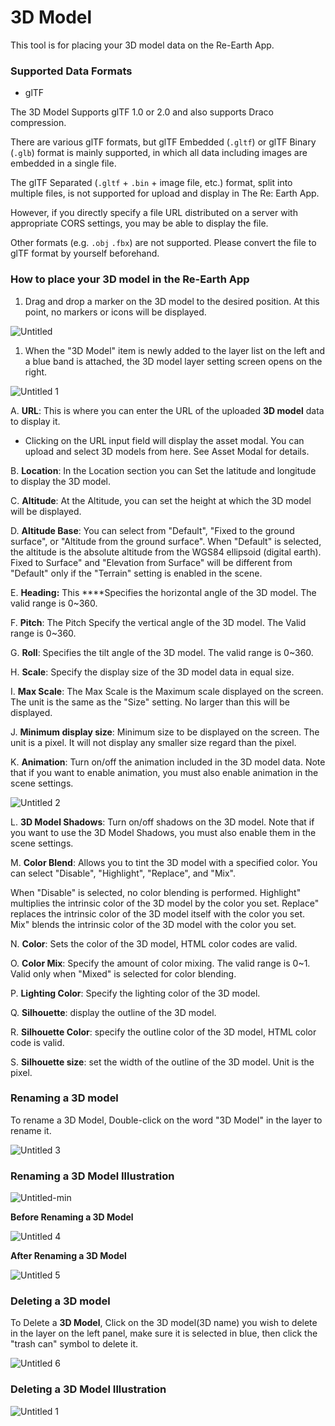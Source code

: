 # 3D Model

This tool is for placing your 3D model data on the Re-Earth App.

### Supported Data Formats

- glTF

The 3D Model Supports glTF 1.0 or 2.0 and also supports Draco compression.

There are various glTF formats, but glTF Embedded (`.gltf`) or glTF Binary (`.glb`) format is mainly supported, in which all data including images are embedded in a single file.

The glTF Separated (`.gltf` + `.bin` + image file, etc.) format, split into multiple files, is not supported for upload and display in The Re: Earth App. 

However, if you directly specify a file URL distributed on a server with appropriate CORS settings, you may be able to display the file.

Other formats (e.g. `.obj` `.fbx`) are not supported. Please convert the file to glTF format by yourself beforehand.

### How to place your 3D model in the Re-Earth App

1. Drag and drop a marker on the 3D model to the desired position. At this point, no markers or icons will be displayed.

![Untitled](https://github.com/CS-eukarya/User-Manual-English-/assets/154571156/5a53df56-9017-4df4-a7d3-510c442b5a0b)

1. When the "3D Model" item is newly added to the layer list on the left and a blue band is attached, the 3D model layer setting screen opens on the right.

![Untitled 1](https://github.com/CS-eukarya/User-Manual-English-/assets/154571156/fd865083-bfcc-4a03-8a0d-5ab88f2f0ab4)

A. **URL**: This is where you can enter the URL of the uploaded **3D model** data to display it.

- Clicking on the URL input field will display the asset modal. You can upload and select 3D models from here. See Asset Modal for details.

B. **Location**: In the Location section you can Set the latitude and longitude to display the 3D model.

C. **Altitude**: At the Altitude, you can set the height at which the 3D model will be displayed.

D. **Altitude Base**: You can select from "Default", "Fixed to the ground surface", or "Altitude from the ground surface". When "Default" is selected, the altitude is the absolute altitude from the WGS84 ellipsoid (digital earth). Fixed to Surface" and "Elevation from Surface" will be different from "Default" only if the "Terrain" setting is enabled in the scene.

E. **Heading:** This ****Specifies the horizontal angle of the 3D model. The valid range is 0~360.

F. **Pitch**: The Pitch Specify the vertical angle of the 3D model. The Valid range is 0~360.

G. **Roll**: Specifies the tilt angle of the 3D model. The valid range is 0~360.

H. **Scale**: Specify the display size of the 3D model data in equal size.

I. **Max Scale**: The Max Scale is the Maximum scale displayed on the screen. The unit is the same as the "Size" setting. No larger than this will be displayed.

J. **Minimum display size**: Minimum size to be displayed on the screen. The unit is a pixel. It will not display any smaller size regard than the pixel.

K. **Animation**: Turn on/off the animation included in the 3D model data. Note that if you want to enable animation, you must also enable animation in the scene settings.

![Untitled 2](https://github.com/CS-eukarya/User-Manual-English-/assets/154571156/e1fc7763-16a6-45f6-af80-75eb6d974fa6)

L. **3D Model Shadows**: Turn on/off shadows on the 3D model. Note that if you want to use the 3D Model Shadows, you must also enable them in the scene settings.

M. **Color Blend**: Allows you to tint the 3D model with a specified color. You can select "Disable", "Highlight", "Replace", and "Mix". 

When "Disable" is selected, no color blending is performed. Highlight" multiplies the intrinsic color of the 3D model by the color you set. Replace" replaces the intrinsic color of the 3D model itself with the color you set. Mix" blends the intrinsic color of the 3D model with the color you set.

N. **Color**: Sets the color of the 3D model, HTML color codes are valid.

O. **Color Mix**: Specify the amount of color mixing. The valid range is 0~1. Valid only when "Mixed" is selected for color blending.

P. **Lighting Color**: Specify the lighting color of the 3D model.

Q. **Silhouette**: display the outline of the 3D model.

R. **Silhouette Color**: specify the outline color of the 3D model, HTML color code is valid.

S. **Silhouette size**: set the width of the outline of the 3D model. Unit is the pixel.

### Renaming a 3D model

To rename a 3D Model, Double-click on the word "3D Model" in the layer to rename it.

![Untitled 3](https://github.com/CS-eukarya/User-Manual-English-/assets/154571156/8f228cec-2e59-4e67-934a-882384788423)

### Renaming a 3D Model Illustration

![Untitled-min](https://github.com/CS-eukarya/User-Manual-English-/assets/154571156/5eeb64ab-90ee-4ee5-b2ec-f8463f0e98fc)

**Before Renaming a 3D Model**

![Untitled 4](https://github.com/CS-eukarya/User-Manual-English-/assets/154571156/d7490025-84df-4fbc-bcb2-c33cc1160c58)

**After Renaming a 3D Model**

![Untitled 5](https://github.com/CS-eukarya/User-Manual-English-/assets/154571156/a5d8d21d-eff3-415d-9580-fb1955c34a4a)

### Deleting a 3D model

To Delete a **3D Model**, Click on the 3D model(3D name) you wish to delete in the layer on the left panel, make sure it is selected in blue, then click the "trash can" symbol to delete it.

![Untitled 6](https://github.com/CS-eukarya/User-Manual-English-/assets/154571156/55fdd8c8-4e65-4d25-a095-5249f59e25fc)

### Deleting a 3D Model Illustration

![Untitled 1](https://github.com/CS-eukarya/User-Manual-English-/assets/154571156/db502f89-0db5-424c-8614-1a2758596e19)
